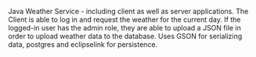 Java Weather Service - including client as well as server applications.
The Client is able to log in and request the weather for the current day. If the logged-in user has the admin role, they are able to upload a JSON file in order to upload weather data to the database.
Uses GSON for serializing data, postgres and eclipselink for persistence.
